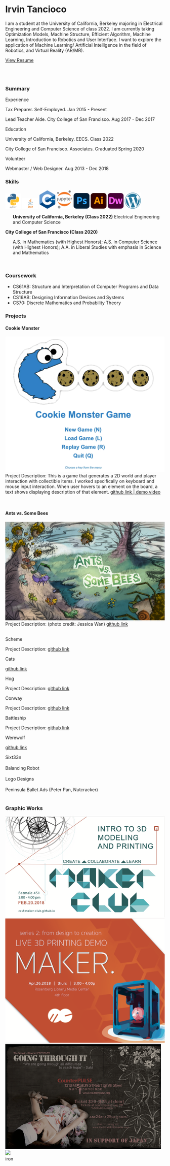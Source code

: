 <link type="text/css" rel="stylesheet" href="main.css" />

# Irvin Tancioco

I am a student at the University of California, Berkeley majoring in Electrical Engineering and Computer Science of class 2022. I am currently taking Optimization Models, Machine Structure, Efficient Algorithm, Machine Learning, Introduction to Robotics and User Interface. I want to explore the application of Machine Learning/ Artificial Intelligence in the field of Robotics, and Virtual Reality (AR/MR).

<a href="https://github.com/itancio/resume/blob/64a1b69bacad01ee10c502a76cd7579dc3f75f9e/Resume8_IrvinTancioco-2.pdf" download>View Resume</a>

<br>
<br>

### Summary
  <bold> Experience </bold>
  <p> Tax Preparer. Self-Employed. Jan 2015 - Present </p>
  <p> Lead Teacher Aide. City College of San Francisco. Aug 2017 - Dec 2017 </p>
  <bold> Education </bold>
  <p> University of California, Berkeley. EECS. Class 2022 </p>
  <p> City College of San Francisco. Associates. Graduated Spring 2020 </p>
  <bold> Volunteer </bold>
  <p> Webmaster / Web Designer. Aug 2013 - Dec 2018 </p>
  

### Skills

<img src="img/python.png" width = "50">
<img src="img/java.png" width = "50">
<img src="img/cplusplus.png" width = "50">
<img src="img/jupyter.png" width = "50">
<img src="img/photoshop.png" width = "50">
<img src="img/illustrator.png" width = "50">
<img src="img/dreamweaver.png" width = "50">
<img src="img/wordpress.png" width = "50">


<ul>
<b>University of California, Berkeley (Class 2022)</b>
Electrical Engineering and Computer Science
</ul>

<b>City College of San Francisco (Class 2020)</b>
<ul>
  A.S. in Mathematics (with Highest Honors); 
  A.S. in Computer Science (with Highest Honors); 
  A.A. in Liberal Studies with emphasis in Science and Mathematics
</ul>

<br>

### Coursework

- CS61AB: Structure and Interpretation of Computer Programs and Data Structure
- CS16AB: Designing Information Devices and Systems 
- CS70: Discrete Mathematics and Probability Theory

### Projects

<div class="border-round" margin=20 width=10>
  <h4> Cookie Monster </h4>
  <p><img class="side" src="img/cookiemonster.png">
  Project Description: This is a game that generates a 2D world and player interaction with collectible items. I worked specifically on keyboard and mouse input interaction. When user hovers to an element on the board, a text shows displaying description of that element.
    <a href="https://github.com/itancio/cookiemonster"> github link </a> 
    <a href="https://www.youtube.com/watch?v=ES2n5Quh2KE">  |   demo video </a>
  </p>
  <br>
</div>

<!-- Project Gallery Secion -->
<div class="gallery">
  <div class="border-round"> 
    <h4> Ants vs. Some Bees </h4>
    <p><img class="side" src="img/ants.png">
    Project Description: (photo credit: Jessica Wan)
    <a href="https://github.com/itancio/ants"> github link </a>
    </p>
    <br>
  </div>

  <div class="border-round"> Scheme
    <p>Project Description:  
    <a href="https://github.com/itancio/schemes"> github link </a>
    </p>
  </div>

  <div class="border-round"> Cats
    <p>
    <a href="https://github.com/itancio/cats"> github link </a>
    </p>
  </div>

  <div class="border-round"> Hog
    <p>Project Description:
    <a href="https://github.com/itancio/hog"> github link </a>
    </p>
  </div>

  <div class="border-round"> Conway
    <p>Project Description: 
    <a href="https://github.com/itancio/conway"> github link </a>
    </p>
  </div>

  <div class="border-round"> Battleship
    <p>Project Description: 
    <a href="https://github.com/itancio/battleship"> github link </a>
    </p>
  </div>

  <div class="border-round"> Werewolf
    <p>
    <a href="https://github.com/itancio/werewolf"> github link </a>
    </p>
  </div>
</div>


<!-- Project Robotic -->

<div class="border-round"> Sixt33n
</div>
<br>
<div class="border-round"> Balancing Robot
</div>
<br>
<div class="border-round"> Logo Designs
</div>
<br>
<div class="border-round"> Peninsula Ballet Ads (Peter Pan, Nutcracker)
</div>
<br>

### Graphic Works
<!-- Project Graphics -->
<div class="gallery">
  <div class="thumbnail"><img src="img/maker1.png"></div>
  <div class="thumbnail"><img src="img/maker2.png"></div>
  <div class="thumbnail"><img src="img/saki.png"></div>
  <div class="thumbnail"><img src="img/gala.png"></div>
  iron
</div>









  

